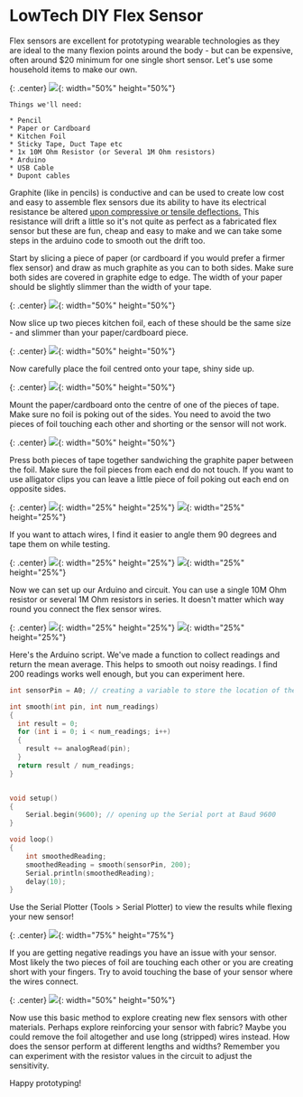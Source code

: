 # LowTech DIY Flex Sensor

Flex sensors are excellent for prototyping wearable technologies as they are ideal to the many flexion points around the body - but can be expensive, often around $20 minimum for one single short sensor. Let's use some household items to make our own.

{: .center}
![](/assets/basics/flexsensor.jpg){: width="50%" height="50%"}

```
Things we'll need:

* Pencil
* Paper or Cardboard
* Kitchen Foil
* Sticky Tape, Duct Tape etc
* 1x 10M Ohm Resistor (or Several 1M Ohm resistors)
* Arduino 
* USB Cable
* Dupont cables
```

Graphite (like in pencils) is conductive and can be used to create low cost and easy to assemble flex sensors due its ability to have its electrical resistance be altered [upon compressive or tensile deflections.](https://www.nature.com/articles/srep03812) This resistance will drift a little so it's not quite as perfect as a fabricated flex sensor but these are fun, cheap and easy to make and we can take some steps in the arduino code to smooth out the drift too.

Start by slicing a piece of paper (or cardboard if you would prefer a firmer flex sensor) and draw as much graphite as you can to both sides. Make sure both sides are covered in graphite edge to edge. The width of your paper should be slightly slimmer than the width of your tape. 


{: .center}
![](/assets/basics/flexsensor001.jpg){: width="50%" height="50%"}


Now slice up two pieces kitchen foil, each of these should be the same size - and slimmer than your paper/cardboard piece.

{: .center}
![](/assets/basics/flexsensor002.jpeg){: width="50%" height="50%"}


Now carefully place the foil centred onto your tape, shiny side up. 

{: .center}
![](/assets/basics/flexsensor003.jpeg){: width="50%" height="50%"}


Mount the paper/cardboard onto the centre of one of the pieces of tape. Make sure no foil is poking out of the sides. You need to avoid the two pieces of foil touching each other and shorting or the sensor will not work. 

{: .center}
![](/assets/basics/flexsensor004.jpeg){: width="50%" height="50%"}


Press both pieces of tape together sandwiching the graphite paper between the foil. Make sure the foil pieces from each end do not touch. If you want to use alligator clips you can leave a little piece of foil poking out each end on opposite sides.

{: .center}
![](/assets/basics/flexsensor005.jpeg){: width="25%" height="25%"} ![](/assets/basics/flexsensor006.jpeg){: width="25%" height="25%"}


If you want to attach wires, I find it easier to angle them 90 degrees and tape them on while testing.

{: .center}
![](/assets/basics/flexsensor008.jpeg){: width="25%" height="25%"} ![](/assets/basics/flexsensor009.jpeg){: width="25%" height="25%"}

Now we can set up our Arduino and circuit. You can use a single 10M Ohm resistor or several 1M Ohm resistors in series. It doesn't matter which way round you connect the flex sensor wires.

{: .center}
![](/assets/basics/flexsensor010.png){: width="25%" height="25%"} ![](/assets/basics/flexsensor011.png){: width="25%" height="25%"}

Here's the Arduino script. We've made a function to collect readings and return the mean average. This helps to smooth out noisy readings. I find 200 readings works well enough, but you can experiment here.

``` c++
int sensorPin = A0; // creating a variable to store the location of the connected sensor pin

int smooth(int pin, int num_readings)
{
  int result = 0;
  for (int i = 0; i < num_readings; i++)
  {
    result += analogRead(pin);
  }
  return result / num_readings; 
}


void setup()
{
    Serial.begin(9600); // opening up the Serial port at Baud 9600
}

void loop() 
{
    int smoothedReading;
    smoothedReading = smooth(sensorPin, 200);
    Serial.println(smoothedReading);
    delay(10);
}
```

Use the Serial Plotter (Tools > Serial Plotter) to view the results while flexing your new sensor!

{: .center}
![](/assets/basics/flexsensor012.png){: width="75%" height="75%"}

If you are getting negative readings you have an issue with your sensor. Most likely the two pieces of foil are touching each other or you are creating short with your fingers. Try to avoid touching the base of your sensor where the wires connect.

{: .center}
![](/assets/basics/flexsensor013.png){: width="50%" height="50%"}

Now use this basic method to explore creating new flex sensors with other materials. Perhaps explore reinforcing your sensor with fabric? Maybe you could remove the foil altogether and use long (stripped) wires instead. How does the sensor perform at different lengths and widths? Remember you can experiment with the resistor values in the circuit to adjust the sensitivity.

Happy prototyping!
